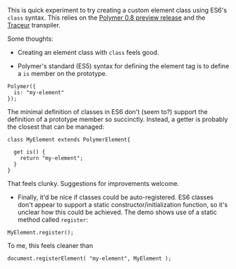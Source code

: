 This is quick experiment to try creating a custom element class using ES6's
`class` syntax. This relies on the [Polymer 0.8 preview release](https://github.com/Polymer/polymer/tree/0.8-preview) and the [Traceur](https://github.com/google/traceur-compiler) transpiler.

Some thoughts:

* Creating an element class with `class` feels good.

* Polymer's standard (ES5) syntax for defining the element tag is to define a
  `is` member on the prototype.

```
Polymer({
  is: "my-element"
});
```

The minimal definition of classes in ES6 don't (seem to?) support the
definition of a prototype member so succinctly. Instead, a getter is probably
the closest that can be managed:

```
class MyElement extends PolymerElement{

  get is() {
    return "my-element";
  }
}
```

That feels clunky. Suggestions for improvements welcome.

* Finally, it'd be nice if classes could be auto-registered. ES6 classes don't
appear to support a static constructor/initialization function, so it's unclear
how this could be achieved. The demo shows use of a static method called
`register`:

```
MyElement.register();
```

To me, this feels cleaner than

```
document.registerElement( "my-element", MyElement );
```

